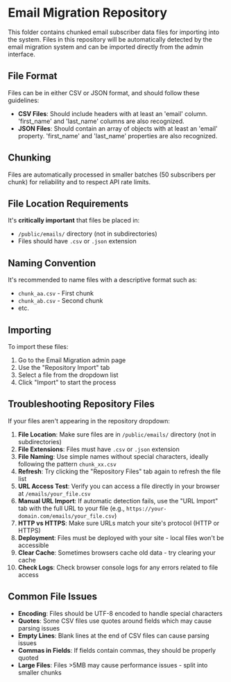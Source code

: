 
# Email Migration Repository

This folder contains chunked email subscriber data files for importing into the system. 
Files in this repository will be automatically detected by the email migration system and can be imported directly from the admin interface.

## File Format

Files can be in either CSV or JSON format, and should follow these guidelines:

- **CSV Files**: Should include headers with at least an 'email' column. 'first_name' and 'last_name' columns are also recognized.
- **JSON Files**: Should contain an array of objects with at least an 'email' property. 'first_name' and 'last_name' properties are also recognized.

## Chunking

Files are automatically processed in smaller batches (50 subscribers per chunk) for reliability and to respect API rate limits.

## File Location Requirements

It's **critically important** that files be placed in:
- `/public/emails/` directory (not in subdirectories)
- Files should have `.csv` or `.json` extension 

## Naming Convention

It's recommended to name files with a descriptive format such as:
- `chunk_aa.csv` - First chunk
- `chunk_ab.csv` - Second chunk
- etc.

## Importing

To import these files:
1. Go to the Email Migration admin page
2. Use the "Repository Import" tab
3. Select a file from the dropdown list
4. Click "Import" to start the process

## Troubleshooting Repository Files

If your files aren't appearing in the repository dropdown:

1. **File Location**: Make sure files are in `/public/emails/` directory (not in subdirectories)
2. **File Extensions**: Files must have `.csv` or `.json` extension
3. **File Naming**: Use simple names without special characters, ideally following the pattern `chunk_xx.csv`
4. **Refresh**: Try clicking the "Repository Files" tab again to refresh the file list
5. **URL Access Test**: Verify you can access a file directly in your browser at `/emails/your_file.csv`
6. **Manual URL Import**: If automatic detection fails, use the "URL Import" tab with the full URL to your file (e.g., `https://your-domain.com/emails/your_file.csv`)
7. **HTTP vs HTTPS**: Make sure URLs match your site's protocol (HTTP or HTTPS)
8. **Deployment**: Files must be deployed with your site - local files won't be accessible
9. **Clear Cache**: Sometimes browsers cache old data - try clearing your cache
10. **Check Logs**: Check browser console logs for any errors related to file access

## Common File Issues

- **Encoding**: Files should be UTF-8 encoded to handle special characters
- **Quotes**: Some CSV files use quotes around fields which may cause parsing issues
- **Empty Lines**: Blank lines at the end of CSV files can cause parsing issues
- **Commas in Fields**: If fields contain commas, they should be properly quoted
- **Large Files**: Files >5MB may cause performance issues - split into smaller chunks
